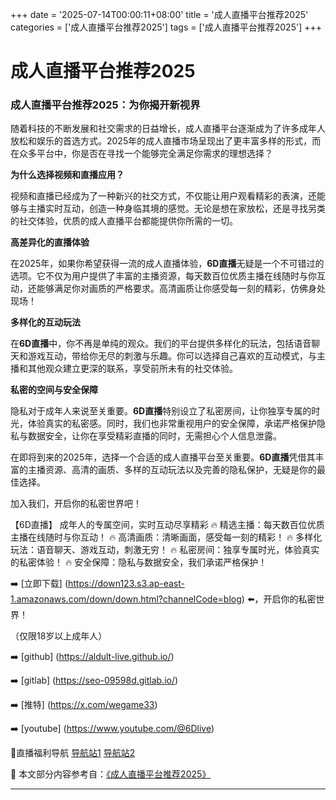 +++
date = '2025-07-14T00:00:11+08:00'
title = '成人直播平台推荐2025'
categories = ['成人直播平台推荐2025']
tags = ['成人直播平台推荐2025']
+++

# 成人直播平台推荐2025

### 成人直播平台推荐2025：为你揭开新视界

随着科技的不断发展和社交需求的日益增长，成人直播平台逐渐成为了许多成年人放松和娱乐的首选方式。2025年的成人直播市场呈现出了更丰富多样的形式，而在众多平台中，你是否在寻找一个能够完全满足你需求的理想选择？

**为什么选择视频和直播应用？**

视频和直播已经成为了一种新兴的社交方式，不仅能让用户观看精彩的表演，还能够与主播实时互动，创造一种身临其境的感觉。无论是想在家放松，还是寻找另类的社交体验，优质的成人直播平台都能提供你所需的一切。

**高差异化的直播体验**

在2025年，如果你希望获得一流的成人直播体验，**6D直播**无疑是一个不可错过的选项。它不仅为用户提供了丰富的主播资源，每天数百位优质主播在线随时与你互动，还能够满足你对画质的严格要求。高清画质让你感受每一刻的精彩，仿佛身处现场！

**多样化的互动玩法**

在**6D直播**中，你不再是单纯的观众。我们的平台提供多样化的玩法，包括语音聊天和游戏互动，带给你无尽的刺激与乐趣。你可以选择自己喜欢的互动模式，与主播和其他观众建立更深的联系，享受前所未有的社交体验。

**私密的空间与安全保障**

隐私对于成年人来说至关重要。**6D直播**特别设立了私密房间，让你独享专属的时光，体验真实的私密感。同时，我们也非常重视用户的安全保障，承诺严格保护隐私与数据安全，让你在享受精彩直播的同时，无需担心个人信息泄露。

在即将到来的2025年，选择一个合适的成人直播平台至关重要。**6D直播**凭借其丰富的主播资源、高清的画质、多样的互动玩法以及完善的隐私保护，无疑是你的最佳选择。

加入我们，开启你的私密世界吧！

【6D直播】
成年人的专属空间，实时互动尽享精彩
🔥 精选主播：每天数百位优质主播在线随时与你互动！
🔥 高清画质：清晰画面，感受每一刻的精彩！
🔥 多样化玩法：语音聊天、游戏互动，刺激无穷！
🔥 私密房间：独享专属时光，体验真实的私密体验！
🔥 安全保障：隐私与数据安全，我们承诺严格保护！

➡️ [立即下载] (https://down123.s3.ap-east-1.amazonaws.com/down/down.html?channelCode=blog) ⬅️，开启你的私密世界！

（仅限18岁以上成年人）

➡️ [github] (https://aldult-live.github.io/)

➡️ [gitlab] (https://seo-09598d.gitlab.io/)

➡️ [推特] (https://x.com/wegame33)

➡️ [youtube] (https://www.youtube.com/@6Dlive)

🔞直播福利导航 [导航站1](https://webstack-86085a.gitlab.io/) [导航站2](https://onlygit123-2.github.io/)


📘 本文部分内容参考自：[《成人直播平台推荐2025》](https://github.com/liveshow123321/tvshow)

---
